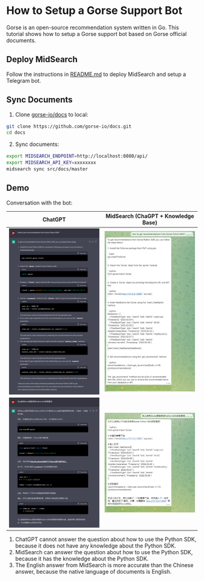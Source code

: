 # How to Setup a Gorse Support Bot

Gorse is an open-source recommendation system written in Go. This tutorial shows how to setup a Gorse support bot based on Gorse official documents.

## Deploy MidSearch

Follow the instructions in [README.md](/README.md) to deploy MidSearch and setup a Telegram bot.

## Sync Documents

1. Clone [gorse-io/docs](https://github.com/gorse-io/docs) to local:

```bash
git clone https://github.com/gorse-io/docs.git
cd docs
```

2. Sync documents:

```bash
export MIDSEARCH_ENDPOINT=http://localhost:8080/api/
export MIDSEARCH_API_KEY=xxxxxxxx
midsearch sync src/docs/master
```

## Demo

Conversation with the bot:

| ChatGPT | MidSearch (ChaGPT + Knowledge Base) |
| ------- | --------- |
| ![chatgpt](./openai-en-python-sdk.png) | ![midsearch](./midsearch-en-python-sdk.png) |
| ![chatgpt](./openai-zh-python-sdk.png) | ![midsearch](./midsearch-zh-python-sdk.png) |

1. ChatGPT cannot answer the question about how to use the Python SDK, because it does not have any knowledge about the Python SDK.
2. MidSearch can answer the question about how to use the Python SDK, because it has the knowledge about the Python SDK.
3. The English answer from MidSearch is more accurate than the Chinese answer, because the native language of documents is English.

